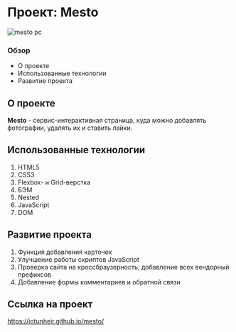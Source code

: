 # Проект: Mesto

![mesto pc](https://user-images.githubusercontent.com/124284407/233685434-9c1e3be1-2397-42b5-b0ed-e4f49773dc5e.png)

### Обзор
* О проекте
* Использованные технологии
* Развитие проекта

## **О проекте**

**Mesto** - сервис-интерактивная страница, куда можно добавлять фотографии, удалять их и ставить лайки.  

## **Использованные технологии**

1. HTML5  
2. CSS3  
3. Flexbox- и Grid-верстка  
4. БЭМ  
5. Nested  
6. JavaScript
7. DOM

## **Развитие проекта**

1. Функция добавления карточек
2. Улучшение работы скриптов JavaScript  
3. Проверка сайта на кроссбраузерность, добавление всех вендорный префиксов  
4. Добавление формы комментариев и обратной связи  
  
## **Ссылка на проект**  
https://jotunheir.github.io/mesto/
